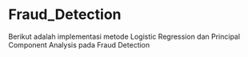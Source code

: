 # Fraud_Detection

Berikut adalah implementasi metode Logistic Regression dan Principal Component Analysis pada Fraud Detection
